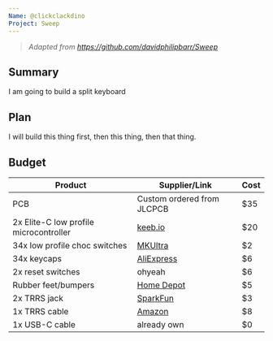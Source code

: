 ```yaml
---
Name: @clickclackdino
Project: Sweep
---
```


> _Adapted from https://github.com/davidphilipbarr/Sweep_

## Summary

I am going to build a split keyboard

## Plan

I will build this thing first, then this thing, then that thing.

## Budget

| Product                                | Supplier/Link                                                                                                                                | Cost |
| -------------------------------------- | -------------------------------------------------------------------------------------------------------------------------------------------- | ---- |
| PCB                                    | Custom ordered from JLCPCB                                                                                                                   | $35  |
| 2x Elite-C low profile microcontroller | [keeb.io](https://keeb.io/products/elite-c-low-profile-version-usb-c-pro-micro-replacement-atmega32u4)                                       | $20  |
| 34x low profile choc switches          | [MKUltra](https://mkultra.click/choc-switches)                                                                                               | $2   |
| 34x keycaps                            | [AliExpress](https://www.aliexpress.com/item/4000111111111.html)                                                                             | $6   |
| 2x reset switches                      | ohyeah                                                                                                                                       | $6   |
| Rubber feet/bumpers                    | [Home Depot](https://www.homedepot.com/p/Everbilt-1-2-in-Clear-Soft-Rubber-Like-Plastic-Self-Adhesive-Round-Bumpers-16-Pack-49967/203661150) | $5   |
| 2x TRRS jack                           | [SparkFun](https://www.sparkfun.com/products/12639)                                                                                          | $3   |
| 1x TRRS cable                          | [Amazon](https://www.amazon.com/SinLoon-Auxiliary-Smartphones-Tablets-Microphone/dp/B072TYSV61/)                                             | $8   |
| 1x USB-C cable                         | already own                                                                                                                                  | $0   |
